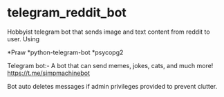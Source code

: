 # telegram_reddit_bot

Hobbyist telegram bot that sends image and text content from reddit to user.
Using 

*Praw
*python-telegram-bot
*psycopg2

Telegram bot:-
A bot that can send memes, jokes, cats, and much more!
https://t.me/simpmachinebot

Bot auto deletes messages if admin privileges provided to prevent clutter.
